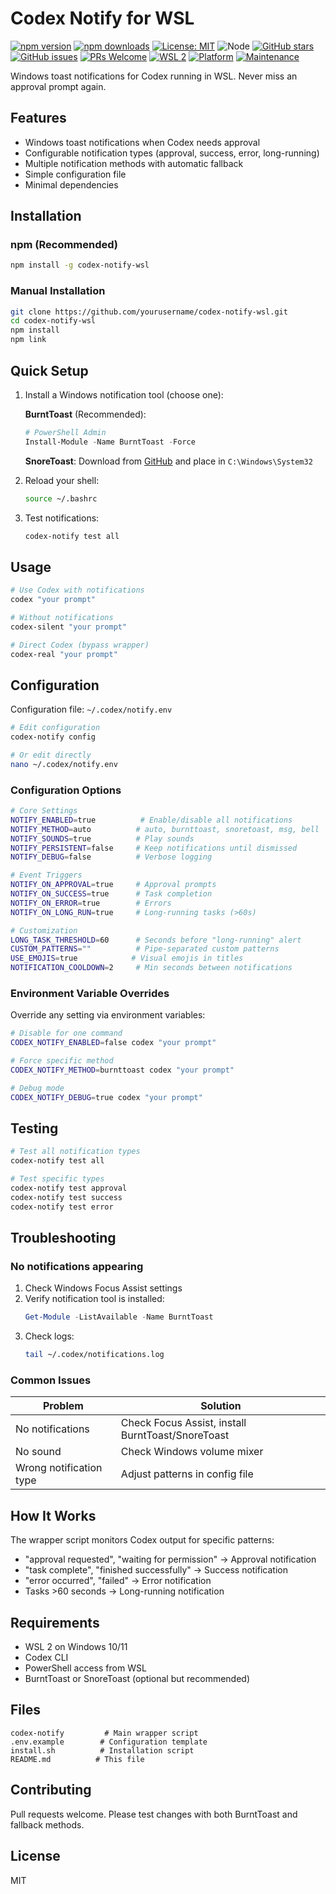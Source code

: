 # Codex Notify for WSL

[![npm version](https://img.shields.io/npm/v/codex-notify-wsl.svg)](https://www.npmjs.com/package/codex-notify-wsl)
[![npm downloads](https://img.shields.io/npm/dm/codex-notify-wsl.svg)](https://www.npmjs.com/package/codex-notify-wsl)
[![License: MIT](https://img.shields.io/badge/License-MIT-yellow.svg)](https://opensource.org/licenses/MIT)
![Node](https://img.shields.io/badge/node-%3E%3D14.0.0-brightgreen)
[![GitHub stars](https://img.shields.io/github/stars/nomad5/codex-notify-wsl.svg?style=social)](https://github.com/nomad5/codex-notify-wsl)
[![GitHub issues](https://img.shields.io/github/issues/nomad5/codex-notify-wsl.svg)](https://github.com/nomad5/codex-notify-wsl/issues)
[![PRs Welcome](https://img.shields.io/badge/PRs-welcome-brightgreen.svg)](https://github.com/nomad5/codex-notify-wsl/pulls)
[![WSL 2](https://img.shields.io/badge/WSL-2-blue.svg)](https://docs.microsoft.com/en-us/windows/wsl/)
[![Platform](https://img.shields.io/badge/platform-Windows%2010%2F11-blue.svg)](https://www.microsoft.com/windows)
[![Maintenance](https://img.shields.io/badge/Maintained%3F-yes-green.svg)](https://github.com/nomad5/codex-notify-wsl/graphs/commit-activity)

Windows toast notifications for Codex running in WSL. Never miss an approval prompt again.

## Features

- Windows toast notifications when Codex needs approval
- Configurable notification types (approval, success, error, long-running)
- Multiple notification methods with automatic fallback
- Simple configuration file
- Minimal dependencies

## Installation

### npm (Recommended)

```bash
npm install -g codex-notify-wsl
```

### Manual Installation

```bash
git clone https://github.com/yourusername/codex-notify-wsl.git
cd codex-notify-wsl
npm install
npm link
```

## Quick Setup

1. Install a Windows notification tool (choose one):

   **BurntToast** (Recommended):
   ```powershell
   # PowerShell Admin
   Install-Module -Name BurntToast -Force
   ```

   **SnoreToast**:
   Download from [GitHub](https://github.com/KDE/snoretoast/releases) and place in `C:\Windows\System32`

2. Reload your shell:
   ```bash
   source ~/.bashrc
   ```

3. Test notifications:
   ```bash
   codex-notify test all
   ```

## Usage

```bash
# Use Codex with notifications
codex "your prompt"

# Without notifications
codex-silent "your prompt"

# Direct Codex (bypass wrapper)
codex-real "your prompt"
```

## Configuration

Configuration file: `~/.codex/notify.env`

```bash
# Edit configuration
codex-notify config

# Or edit directly
nano ~/.codex/notify.env
```

### Configuration Options

```bash
# Core Settings
NOTIFY_ENABLED=true          # Enable/disable all notifications
NOTIFY_METHOD=auto          # auto, burnttoast, snoretoast, msg, bell
NOTIFY_SOUNDS=true          # Play sounds
NOTIFY_PERSISTENT=false     # Keep notifications until dismissed
NOTIFY_DEBUG=false          # Verbose logging

# Event Triggers
NOTIFY_ON_APPROVAL=true     # Approval prompts
NOTIFY_ON_SUCCESS=true      # Task completion
NOTIFY_ON_ERROR=true        # Errors
NOTIFY_ON_LONG_RUN=true     # Long-running tasks (>60s)

# Customization
LONG_TASK_THRESHOLD=60      # Seconds before "long-running" alert
CUSTOM_PATTERNS=""          # Pipe-separated custom patterns
USE_EMOJIS=true            # Visual emojis in titles
NOTIFICATION_COOLDOWN=2     # Min seconds between notifications
```

### Environment Variable Overrides

Override any setting via environment variables:

```bash
# Disable for one command
CODEX_NOTIFY_ENABLED=false codex "your prompt"

# Force specific method
CODEX_NOTIFY_METHOD=burnttoast codex "your prompt"

# Debug mode
CODEX_NOTIFY_DEBUG=true codex "your prompt"
```

## Testing

```bash
# Test all notification types
codex-notify test all

# Test specific types
codex-notify test approval
codex-notify test success
codex-notify test error
```

## Troubleshooting

### No notifications appearing

1. Check Windows Focus Assist settings
2. Verify notification tool is installed:
   ```powershell
   Get-Module -ListAvailable -Name BurntToast
   ```
3. Check logs:
   ```bash
   tail ~/.codex/notifications.log
   ```

### Common Issues

| Problem | Solution |
|---------|----------|
| No notifications | Check Focus Assist, install BurntToast/SnoreToast |
| No sound | Check Windows volume mixer |
| Wrong notification type | Adjust patterns in config file |

## How It Works

The wrapper script monitors Codex output for specific patterns:
- "approval requested", "waiting for permission" → Approval notification
- "task complete", "finished successfully" → Success notification
- "error occurred", "failed" → Error notification
- Tasks >60 seconds → Long-running notification

## Requirements

- WSL 2 on Windows 10/11
- Codex CLI
- PowerShell access from WSL
- BurntToast or SnoreToast (optional but recommended)

## Files

```
codex-notify         # Main wrapper script
.env.example        # Configuration template
install.sh          # Installation script
README.md          # This file
```

## Contributing

Pull requests welcome. Please test changes with both BurntToast and fallback methods.

## License

MIT